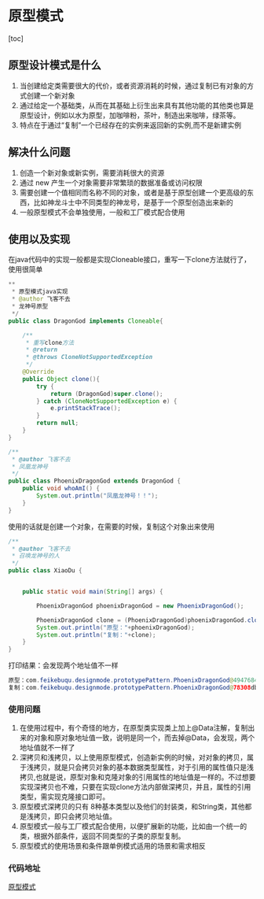 # 原型模式

\[toc\]

## 原型设计模式是什么

1. 当创建给定类需要很大的代价，或者资源消耗的时候，通过复制已有对象的方式创建一个新对象
2. 通过给定一个基础类，从而在其基础上衍生出来具有其他功能的其他类也算是原型设计，例如以水为原型，加咖啡粉，茶叶，制造出来咖啡，绿茶等。
3. 特点在于通过“复制”一个已经存在的实例来返回新的实例,而不是新建实例

## 解决什么问题

1. 创造一个新对象或新实例，需要消耗很大的资源
2. 通过 new 产生一个对象需要非常繁琐的数据准备或访问权限
3. 需要创建一个值相同而名称不同的对象，或者是基于原型创建一个更高级的东西，比如神龙斗士中不同类型的神龙号，是基于一个原型创造出来新的
4. 一般原型模式不会单独使用，一般和工厂模式配合使用

## 使用以及实现

在java代码中的实现一般都是实现Cloneable接口，重写一下clone方法就行了，使用很简单

```java
**
 * 原型模式java实现
 * @author 飞客不去
 * 龙神号原型
 */
public class DragonGod implements Cloneable{

    /**
     * 重写clone方法
     * @return
     * @throws CloneNotSupportedException
     */
    @Override
    public Object clone(){
        try {
            return (DragonGod)super.clone();
        } catch (CloneNotSupportedException e) {
            e.printStackTrace();
        }
        return null;
    }
}
```

```java
/**
 * @author 飞客不去
 * 凤凰龙神号
 */
public class PhoenixDragonGod extends DragonGod {
    public void whoAmI() {
        System.out.println("凤凰龙神号！！");
    }
}
```

使用的话就是创建一个对象，在需要的时候，复制这个对象出来使用

```java
/**
 * @author 飞客不去
 * 召唤龙神号的人
 */
public class XiaoDu {


    public static void main(String[] args) {

        PhoenixDragonGod phoenixDragonGod = new PhoenixDragonGod();

        PhoenixDragonGod clone = (PhoenixDragonGod)phoenixDragonGod.clone();
        System.out.println("原型："+phoenixDragonGod);
        System.out.println("复制："+clone);
    }
}
```

打印结果：会发现两个地址值不一样

```java
原型：com.feikebuqu.designmode.prototypePattern.PhoenixDragonGod@49476842
复制：com.feikebuqu.designmode.prototypePattern.PhoenixDragonGod@78308db1
```

### 使用问题

1. 在使用过程中，有个奇怪的地方，在原型类实现类上加上@Data注解，复制出来的对象和原对象地址值一致，说明是同一个，而去掉@Data，会发现，两个地址值就不一样了
2. 深拷贝和浅拷贝，以上使用原型模式，创造新实例的时候，对对象的拷贝，属于浅拷贝，就是只会拷贝对象的基本数据类型属性，对于引用的属性值只是浅拷贝,也就是说，原型对象和克隆对象的引用属性的地址值是一样的。不过想要实现深拷贝也不难，只要在实现clone方法内部做深拷贝，并且，属性的引用类型，需实现克隆接口即可。
3. 原型模式深拷贝的只有 8种基本类型以及他们的封装类，和String类，其他都是浅拷贝，即只会拷贝地址值。
4. 原型模式一般与工厂模式配合使用，以便扩展新的功能，比如由一个统一的类，根据外部条件，返回不同类型的子类的原型复制。
5. 原型模式的使用场景和条件跟单例模式适用的场景和需求相反

### 代码地址

[原型模式](https://github.com/AI-H/design-mode/tree/master/src/main/java/com/feikebuqu/designmode/prototypePattern)

